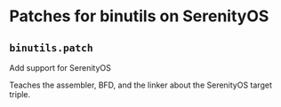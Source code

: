 # Patches for binutils on SerenityOS

## `binutils.patch`

Add support for SerenityOS

Teaches the assembler, BFD, and the linker about the SerenityOS target
triple.

